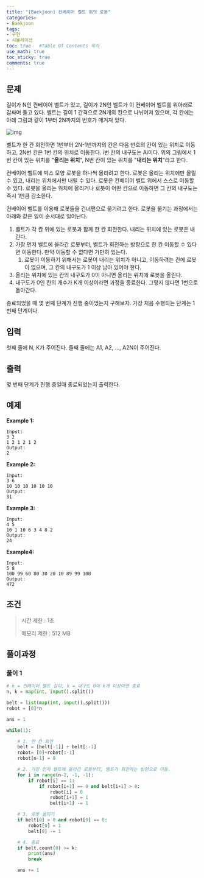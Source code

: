 ```yaml
---
title: "[Baekjoon] 컨베이어 벨트 위의 로봇"
categories: 
- Baekjoon
tags:
- 구현
- 시뮬레이션
toc: true   #Table Of Contents 목차 
use_math: true
toc_sticky: true
comments: true
---
```


## 문제

길이가 N인 컨베이어 벨트가 있고, 길이가 2N인 벨트가 이 컨베이어 벨트를 위아래로 감싸며 돌고 있다. 벨트는 길이 1 간격으로 2N개의 칸으로 나뉘어져 있으며, 각 칸에는 아래 그림과 같이 1부터 2N까지의 번호가 매겨져 있다.

![img](https://upload.acmicpc.net/396139ea-9079-4115-9a00-446865434900/-/preview/)

벨트가 한 칸 회전하면 1번부터 2N-1번까지의 칸은 다음 번호의 칸이 있는 위치로 이동하고, 2N번 칸은 1번 칸의 위치로 이동한다. i번 칸의 내구도는 Ai이다. 위의 그림에서 1번 칸이 있는 위치를 "**올리는 위치**", N번 칸이 있는 위치를 "**내리는 위치**"라고 한다.

컨베이어 벨트에 박스 모양 로봇을 하나씩 올리려고 한다. 로봇은 올리는 위치에만 올릴 수 있고, 내리는 위치에서만 내릴 수 있다. 로봇은 컨베이어 벨트 위에서 스스로 이동할 수 있다. 로봇을 올리는 위치에 올리거나 로봇이 어떤 칸으로 이동하면 그 칸의 내구도는 즉시 1만큼 감소한다.

컨베이어 벨트를 이용해 로봇들을 건너편으로 옮기려고 한다. 로봇을 옮기는 과정에서는 아래와 같은 일이 순서대로 일어난다.



1. 벨트가 각 칸 위에 있는 로봇과 함께 한 칸 회전한다. 내리는 위치에 있는 로봇은 내린다.
2. 가장 먼저 벨트에 올라간 로봇부터, 벨트가 회전하는 방향으로 한 칸 이동할 수 있다면 이동한다. 만약 이동할 수 없다면 가만히 있는다.
   1. 로봇이 이동하기 위해서는 로봇이 내리는 위치가 아니고, 이동하려는 칸에 로봇이 없으며, 그 칸의 내구도가 1 이상 남아 있어야 한다.
3. 올리는 위치에 있는 칸의 내구도가 0이 아니면 올리는 위치에 로봇을 올린다.
4. 내구도가 0인 칸의 개수가 K개 이상이라면 과정을 종료한다. 그렇지 않다면 1번으로 돌아간다.

종료되었을 때 몇 번째 단계가 진행 중이었는지 구해보자. 가장 처음 수행되는 단계는 1번째 단계이다.

## 입력

첫째 줄에 N, K가 주어진다. 둘째 줄에는 A1, A2, ..., A2N이 주어진다.

## 출력

몇 번째 단계가 진행 중일때 종료되었는지 출력한다.

## 예제

**Example 1:**

```
Input: 
3 2
1 2 1 2 1 2
Output: 
2
```

**Example 2:**

```
Input:
3 6
10 10 10 10 10 10
Output:
31
```

**Example 3:**

```
Input:
4 5
10 1 10 6 3 4 8 2
Output:
24
```

**Example4:**

```
Input:
5 8
100 99 60 80 30 20 10 89 99 100
Output:
472
```

## 조건

> 시간 제한 : 1초
>
> 메모리 제한 : 512 MB

## 풀이과정

### 풀이 1

```python
# n = 컨베이어 벨트 길이, k = 내구도 0이 k개 이상이면 종료
n, k = map(int, input().split())

belt = list(map(int, input().split()))
robot = [0]*n

ans = 1

while(1):

    # 1. 한 칸 회전
    belt = [belt[-1]] + belt[:-1]
    robot= [0]+robot[:-1]
    robot[n-1] = 0

    # 2. 가장 먼저 벨트에 올라간 로봇부터, 벨트가 회전하는 방향으로 이동.
    for i in range(n-2, -1, -1):
        if robot[i] == 1:
            if robot[i+1] == 0 and belt[i+1] > 0:
                robot[i] = 0
                robot[i+1] = 1
                belt[i+1] -= 1

    # 3. 로봇 올리기
    if belt[0] > 0 and robot[0] == 0:
        robot[0] = 1
        belt[0] -= 1

    # 4. 종료
    if belt.count(0) >= k:
        print(ans)
        break

    ans += 1
```


